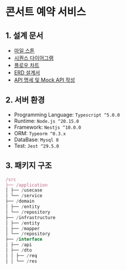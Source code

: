 # 콘서트 예약 서비스

## 1. 설계 문서

- [마일 스톤](https://github.com/users/JuGeonjeong/projects/2)
- [시퀀스 다이어그램](docs/시퀀스다이어그램.md)
- [플로우 차트](docs/플로우차트.md)
- [ERD 설계서](docs/image/erd.png)
- [API 명세 및 Mock API 작성](docs/image/swagger-screenshot.png)

## 2. 서버 환경

- Programming Language: `Typescript ^5.0.0`
- Runtime: `Node.js ^20.15.0`
- Framework: `Nestjs ^10.0.0`
- ORM: `Typeorm ^0.3.x`
- DataBase: `Mysql 8`
- Test: `Jest ^29.5.0`

## 3. 패키지 구조

```javascript
/src
├── /application
│ ├── /usecase
│ └── /service
├── /domain
│ ├── /entity
│ └── /repository
├── /infrastructure
│ ├── /entity
│ ├── /mapper
│ └── /repository
├── /interface
│ ├── /api
│ ├── /dto
│ │ ├── /req
│ │ └── /res
```
